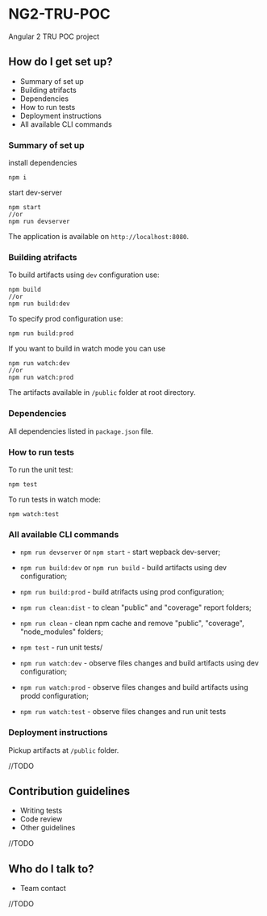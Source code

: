 # NG2-TRU-POC

Angular 2 TRU POC project

## How do I get set up?

* Summary of set up
* Building atrifacts
* Dependencies
* How to run tests
* Deployment instructions
* All available CLI commands

### Summary of set up

install dependencies

	npm i
	
start dev-server

	npm start
	//or
	npm run devserver
	
The application is available on `http://localhost:8080`.
	
### Building atrifacts

To build artifacts using `dev` configuration use:

	npm build
	//or
	npm run build:dev
	
To specify prod configuration use:

	npm run build:prod
		
If you want to build in watch mode you can use

	npm run watch:dev
	//or
	npm run watch:prod
	
The artifacts available in `/public`	folder at root directory.

### Dependencies

All dependencies listed in `package.json` file.

### How to run tests

To run the unit test:

	npm test
	
To run tests in watch mode:

	npm watch:test	
	
### All available CLI commands

* `npm run devserver` or `npm start` - start wepback dev-server;

* `npm run build:dev` or `npm run build` - build artifacts using dev configuration;

* `npm run build:prod` - build atrifacts using prod configuration;

* `npm run clean:dist` - to clean "public" and "coverage" report folders;

* `npm run clean` - clean npm cache and remove "public", "coverage", "node_modules" folders;

* `npm test` - run unit tests/

* `npm run watch:dev` - observe files changes and build artifacts using dev configuration;

* `npm run watch:prod` - observe files changes and build artifacts using prodd configuration;

* `npm run watch:test` - observe files changes and run unit tests
	
### Deployment instructions

Pickup artifacts at `/public` folder.

//TODO

## Contribution guidelines

* Writing tests
* Code review
* Other guidelines

//TODO

## Who do I talk to?

* Team contact

//TODO